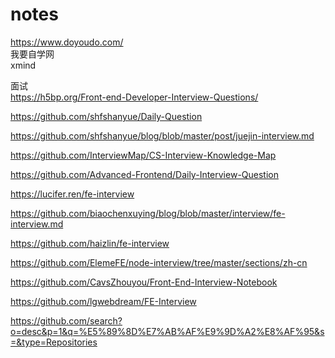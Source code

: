 # notes
https://www.doyoudo.com/  
我要自学网  
xmind

面试  
https://h5bp.org/Front-end-Developer-Interview-Questions/

https://github.com/shfshanyue/Daily-Question  

https://github.com/shfshanyue/blog/blob/master/post/juejin-interview.md


https://github.com/InterviewMap/CS-Interview-Knowledge-Map

https://github.com/Advanced-Frontend/Daily-Interview-Question


https://lucifer.ren/fe-interview


https://github.com/biaochenxuying/blog/blob/master/interview/fe-interview.md

https://github.com/haizlin/fe-interview

https://github.com/ElemeFE/node-interview/tree/master/sections/zh-cn


https://github.com/CavsZhouyou/Front-End-Interview-Notebook

https://github.com/lgwebdream/FE-Interview

https://github.com/search?o=desc&p=1&q=%E5%89%8D%E7%AB%AF%E9%9D%A2%E8%AF%95&s=&type=Repositories

